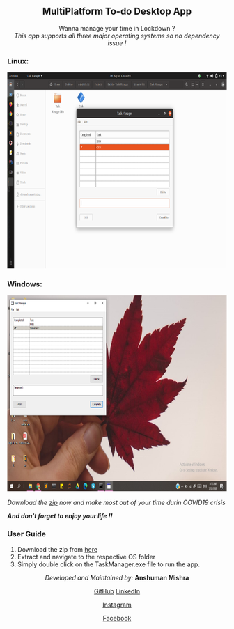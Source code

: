 <center><h2> MultiPlatform To-do Desktop App</h2></center>

<center> Wanna manage your time in Lockdown ? </center>

<center><I>This app supports all three major operating systems so no dependency issue ! </I></center>

### Linux: 
<img src="src/ubuntu.png" style="width:1366px;height:450px;">

### Windows:
<img src="src/windows.png" style="width:1366px;height:450px;">

<I>Download the [zip](https://github.com/shivanshuman021/TaskManager/archive/master.zip) now and make most out of your time durin COVID19 crisis </I>

<I><B>And don't forget to enjoy your life !! </B></I>

### User Guide
  1. Download the zip from [here](https://github.com/shivanshuman021/TaskManager/archive/master.zip) 
  2. Extract and navigate to the respective OS folder 
  3. Simply double click on the TaskManager.exe file to run the app.
  
  
 

<center>
<I>Developed and Maintained by: </I>
<B>Anshuman Mishra</B>

[GitHub](www.github.com/shivanshuman021)
[LinkedIn](https://www.linkedin.com/in/anshuman-mishra-89b014195)

[Instagram](www.instagram.com/kanpuriyanawab)

[Facebook](https://www.facebook.com/profile.php?id=100027935993418)

</center>

